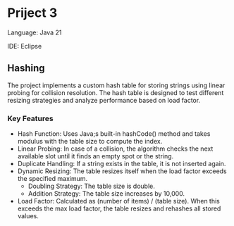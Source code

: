 # Priject 3

Language: Java 21

IDE: Eclipse

## Hashing

The project implements a custom hash table for storing strings using linear probing for collision resolution. The hash table is designed to test different resizing strategies and analyze performance based on load factor.

### Key Features
- Hash Function: Uses Java;s built-in hashCode() method and takes modulus with the table size to compute the index.
- Linear Probing: In case of a collision, the algorithm checks the next available slot until it finds an empty spot or the string.
- Duplicate Handling: If a string exists in the table, it is not inserted again.
- Dynamic Resizing: The table resizes itself when the load factor exceeds the specified maximum.
  - Doubling Strategy: The table size is double.
  - Addition Strategy: The table size increases by 10,000.
- Load Factor: Calculated as (number of items) / (table size). When this exceeds the max load factor, the table resizes and rehashes all stored values.
